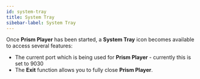 ```yaml
---
id: system-tray
title: System Tray
sibebar-label: System Tray
---
```


Once **Prism Player** has been started, a **System Tray** icon becomes available to access several features:

- The current port which is being used for **Prism Player** - currently this is set to 9030
- The **Exit** function allows you to fully close **Prism Player**.
